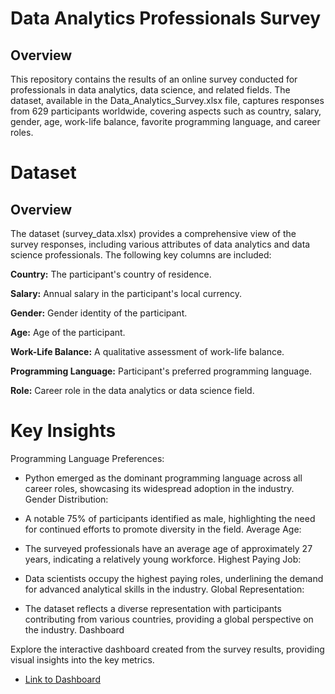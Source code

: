 # Data Analytics Professionals Survey

## Overview

This repository contains the results of an online survey conducted for professionals in data analytics, data science, and related fields. The dataset, available in the Data_Analytics_Survey.xlsx file, captures responses from 629 participants worldwide, covering aspects such as country, salary, gender, age, work-life balance, favorite programming language, and career roles.

# Dataset

## Overview

The dataset (survey_data.xlsx) provides a comprehensive view of the survey responses, including various attributes of data analytics and data science professionals. The following key columns are included:

**Country:** The participant's country of residence.

**Salary:** Annual salary in the participant's local currency.

**Gender:** Gender identity of the participant.

**Age:** Age of the participant.

**Work-Life Balance:** A qualitative assessment of work-life balance.

**Programming Language:** Participant's preferred programming language.

**Role:** Career role in the data analytics or data science field.

# Key Insights

Programming Language Preferences:

* Python emerged as the dominant programming language across all career roles, showcasing its widespread adoption in the industry.
Gender Distribution:

* A notable 75% of participants identified as male, highlighting the need for continued efforts to promote diversity in the field.
Average Age:

* The surveyed professionals have an average age of approximately 27 years, indicating a relatively young workforce.
Highest Paying Job:

* Data scientists occupy the highest paying roles, underlining the demand for advanced analytical skills in the industry.
Global Representation:

* The dataset reflects a diverse representation with participants contributing from various countries, providing a global perspective on the industry.
Dashboard

Explore the interactive dashboard created from the survey results, providing visual insights into the key metrics.

- [Link to Dashboard](https://github.com/Abhishek7574/Data_Analytics_Survey_Dashboard_PowerBI/blob/e05e8d45121e3ab3032136a8a3accb00f38ff285/Data%20Analytics%20Survey%20Dashboard.pbix)

